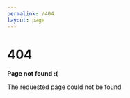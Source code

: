 ```yaml
---
permalink: /404
layout: page
---
```


# 404

**Page not found :(**

The requested page could not be found.
